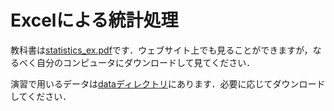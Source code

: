 # Excelによる統計処理

教科書は[statistics_ex.pdf](https://github.com/KazuhisaFujita/BasicStatisticsUsingExcel/blob/master/statistics_ex.pdf)です．ウェブサイト上でも見ることができますが，なるべく自分のコンピュータにダウンロードして見てください．

演習で用いるデータは[dataディレクトリ](https://github.com/KazuhisaFujita/BasicStatisticsUsingExcel/tree/master/data)にあります．必要に応じてダウンロードしてください．
